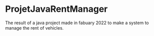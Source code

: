 # ProjetJavaRentManager
The result of a java project made in fabuary 2022 to make a system to manage the rent of vehicles. 
